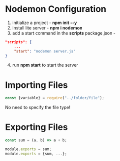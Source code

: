 # Nodemon Configuration
1. initialize a project - <b>npm init --y</b>
2. install lite server - **npm i nodemon**
3. add a start command in the **scripts** package.json - 
```json
"scripts": {
    ...
    "start": "nodemon server.js"
}
```
4. run **npm start** to start the server



# Importing Files
```javascript
const {variable} = require("../folder/file");
```
No need to specify the file type!


# Exporting Files
```javascript
const sum = (a, b) => a + b;

module.exports = sum;
module.exports = {sum, ...};
```

